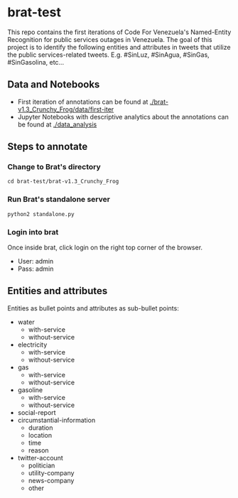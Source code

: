 # brat-test

This repo contains the first iterations of Code For Venezuela's Named-Entity Recognition for public services outages in Venezuela. The goal of this project is to identify the following entities and attributes in tweets that utilize the public services-related tweets. E.g. #SinLuz, #SinAgua, #SinGas, #SinGasolina, etc...

## Data and Notebooks

- First iteration of annotations can be found at [./brat-v1.3_Crunchy_Frog/data/first-iter](https://github.com/dieko95/brat-test/tree/master/brat-v1.3_Crunchy_Frog/data/first-iter)
- Jupyter Notebooks with descriptive analytics about the annotations can be found at [./data_analysis](https://github.com/dieko95/brat-test/tree/master/data_analysis)

## Steps to annotate

### Change to Brat's directory
`cd brat-test/brat-v1.3_Crunchy_Frog`

### Run Brat's standalone server
`python2 standalone.py`

### Login into brat
Once inside brat, click login on the right top corner of the browser.
- User: admin
- Pass: admin


## Entities and attributes

Entities as bullet points and attributes as sub-bullet points:

- water
  - with-service
  - without-service
- electricity
  - with-service
  - without-service
- gas
  - with-service
  - without-service
- gasoline
  - with-service
  - without-service
- social-report
- circumstantial-information
  - duration
  - location
  - time
  - reason
- twitter-account
  - politician
  - utility-company
  - news-company
  - other
